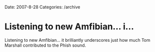 Date: 2007-8-28
Categories: /archive

# Listening to new Amfibian… i…

Listening to new Amfibian... it brilliantly underscores just how much Tom Marshall contributed to the Phish sound.

